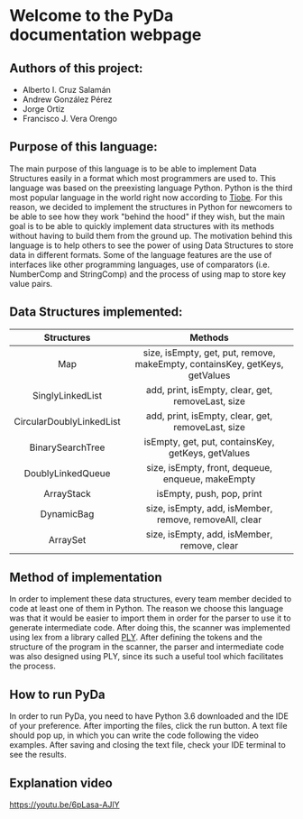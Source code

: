 # Welcome to the PyDa documentation webpage
## Authors of this project:

 - Alberto I. Cruz Salamán
 - Andrew González Pérez
 - Jorge Ortiz 
 - Francisco J. Vera Orengo
 
## Purpose of this language:
The main purpose of this language is to be able to implement Data Structures easily in a format which most programmers are used to. This language was based on the preexisting language Python. Python is the third most popular language in the world right now according to [Tiobe](https://www.tiobe.com/tiobe-index/). For this reason, we decided to implement the structures in Python for newcomers to be able to see how they work "behind the hood" if they wish, but the main goal is to be able to quickly implement data structures with its methods without having to build them from the ground up. The motivation behind this language is to help others to see the power of using Data Structures to store data in different formats. Some of the language features are the use of interfaces like other programming languages, use of comparators (i.e. NumberComp and StringComp) and the process of using map to store key value pairs.

## Data Structures implemented:

|        Structures        |                                   Methods                                   |
|:------------------------:|:---------------------------------------------------------------------------:|
| Map                      | size, isEmpty, get, put, remove, makeEmpty, containsKey, getKeys, getValues |
| SinglyLinkedList         | add, print, isEmpty, clear, get, removeLast, size                           |
| CircularDoublyLinkedList | add, print, isEmpty, clear, get, removeLast, size                           |
| BinarySearchTree         | isEmpty, get, put, containsKey, getKeys, getValues                          |
| DoublyLinkedQueue        | size, isEmpty, front, dequeue, enqueue, makeEmpty                           |
| ArrayStack               | isEmpty, push, pop, print                                                   |
| DynamicBag               | size, isEmpty, add, isMember, remove, removeAll, clear                      |
| ArraySet                 | size, isEmpty, add, isMember, remove, clear                                 |

## Method of implementation
In order to implement these data structures, every team member decided to code at least one of them in Python. The reason we choose this language was that it would be easier to import them in order for the parser to use it to generate intermediate code. After doing this, the scanner was implemented using lex from a library called [PLY](https://www.dabeaz.com/ply/). After defining the tokens and the structure of the program in the scanner, the parser and intermediate code was also designed using PLY, since its such a useful tool which facilitates the process. 

## How to run PyDa
In order to run PyDa, you need to have Python 3.6 downloaded and the IDE of your preference. After importing the files, click the run button. A text file should pop up, in which you can write the code following the video examples. After saving and closing the text file, check your IDE terminal to see the results. 


## Explanation video
https://youtu.be/6pLasa-AJlY


